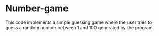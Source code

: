 # Number-game
This code implements a simple guessing game where the user tries to guess a random number between 1 and 100 generated by the program. 
